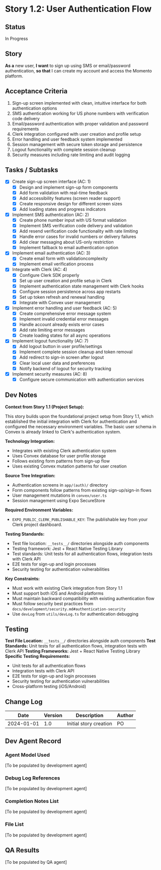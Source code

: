 # Story 1.2: User Authentication Flow

## Status

In Progress

## Story

**As a** new user,
**I want** to sign up using SMS or email/password authentication,
**so that** I can create my account and access the Momento platform.

## Acceptance Criteria

1. Sign-up screen implemented with clean, intuitive interface for both authentication options
2. SMS authentication working for US phone numbers with verification code delivery
3. Email/password authentication with proper validation and password requirements
4. Clerk integration configured with user creation and profile setup
5. Error handling and user feedback system implemented
6. Session management with secure token storage and persistence
7. Logout functionality with complete session cleanup
8. Security measures including rate limiting and audit logging

## Tasks / Subtasks

- [x] Create sign-up screen interface (AC: 1)
  - [x] Design and implement sign-up form components
  - [x] Add form validation with real-time feedback
  - [x] Add accessibility features (screen reader support)
  - [x] Create responsive design for different screen sizes
  - [x] Add loading states and progress indicators
- [x] Implement SMS authentication (AC: 2)
  - [x] Create phone number input with US format validation
  - [x] Implement SMS verification code delivery and validation
  - [x] Add resend verification code functionality with rate limiting
  - [x] Handle error cases for invalid numbers or delivery failures
  - [x] Add clear messaging about US-only restriction
  - [x] Implement fallback to email authentication option
- [x] Implement email authentication (AC: 3)
  - [x] Create email form with validationcomplexity
  - [x] Implement email verification process
- [x] Integrate with Clerk (AC: 4)
  - [x] Configure Clerk SDK properly
  - [x] Set up user creation and profile setup in Clerk
  - [x] Implement authentication state management with Clerk hooks
  - [x] Configure session persistence across app restarts
  - [x] Set up token refresh and renewal handling
  - [x] Integrate with Convex user management
- [x] Implement error handling and user feedback (AC: 5)
  - [x] Create comprehensive error message system
  - [x] Implement invalid credential error messages
  - [x] Handle account already exists error cases
  - [x] Add rate limiting error messages
  - [x] Create loading states for all async operations
- [x] Implement logout functionality (AC: 7)
  - [x] Add logout button in user profile/settings
  - [x] Implement complete session cleanup and token removal
  - [x] Add redirect to sign-in screen after logout
  - [x] Clear local user data and preferences
  - [x] Notify backend of logout for security tracking
- [x] Implement security measures (AC: 8)
  - [x] Configure secure communication with authentication services

## Dev Notes

**Context from Story 1.1 (Project Setup):**

This story builds upon the foundational project setup from Story 1.1, which established the initial integration with Clerk for authentication and configured the necessary environment variables. The basic user schema in Convex is already linked to Clerk's authentication system.

**Technology Integration:**

- Integrates with existing Clerk authentication system
- Uses Convex database for user profile storage
- Follows existing form patterns from sign-up flow
- Uses existing Convex mutation patterns for user creation

**Source Tree Integration:**

- Authentication screens in `app/(auth)/` directory
- Form components follow patterns from existing sign-up/sign-in flows
- User management mutations in `convex/user.ts`
- Session management using Expo SecureStore

**Required Environment Variables:**

- `EXPO_PUBLIC_CLERK_PUBLISHABLE_KEY`: The publishable key from your Clerk project dashboard.

**Testing Standards:**

- Test file location: `__tests__/` directories alongside auth components
- Testing framework: Jest + React Native Testing Library
- Test standards: Unit tests for all authentication flows, integration tests with Clerk API
- E2E tests for sign-up and login processes
- Security testing for authentication vulnerabilities

**Key Constraints:**

- Must work with existing Clerk integration from Story 1.1
- Must support both iOS and Android platforms
- Must maintain backward compatibility with existing authentication flow
- Must follow security best practices from `docs/development/security.md#authentication-security`
- Use `devLog` from `utils/devLog.ts` for authentication debugging

## Testing

**Test File Location:** `__tests__/` directories alongside auth components
**Test Standards:** Unit tests for all authentication flows, integration tests with Clerk API
**Testing Frameworks:** Jest + React Native Testing Library
**Specific Testing Requirements:**

- Unit tests for all authentication flows
- Integration tests with Clerk API
- E2E tests for sign-up and login processes
- Security testing for authentication vulnerabilities
- Cross-platform testing (iOS/Android)

## Change Log

| Date       | Version | Description            | Author |
| ---------- | ------- | ---------------------- | ------ |
| 2024-01-01 | 1.0     | Initial story creation | PO     |

## Dev Agent Record

### Agent Model Used

[To be populated by development agent]

### Debug Log References

[To be populated by development agent]

### Completion Notes List

[To be populated by development agent]

### File List

[To be populated by development agent]

## QA Results

[To be populated by QA agent]
